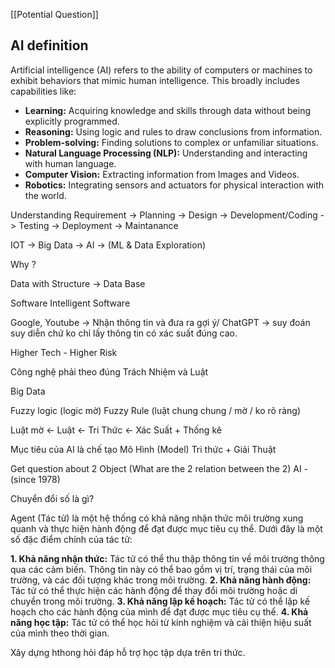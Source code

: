 [[Potential Question]]

## AI definition

Artificial intelligence (AI) refers to the ability of computers or machines to exhibit behaviors that mimic human intelligence. This broadly includes capabilities like:

- **Learning:** Acquiring knowledge and skills through data without being explicitly programmed.
- **Reasoning:** Using logic and rules to draw conclusions from information.
- **Problem-solving:** Finding solutions to complex or unfamiliar situations.
- **Natural Language Processing (NLP):** Understanding and interacting with human language.
- **Computer Vision:** Extracting information from Images and Videos.
- **Robotics:** Integrating sensors and actuators for physical interaction with the world.



Understanding Requirement -> Planning -> Design -> Development/Coding ->  Testing -> Deployment -> Maintanance 

IOT -> Big Data -> AI -> (ML & Data Exploration)

Why ?

Data with Structure -> Data Base

Software 
Intelligent Software

Google, Youtube -> Nhận thông tin và đưa ra gợi ý/
ChatGPT -> suy đoán suy diễn chứ ko chỉ lấy thông tin có xác suất đúng cao.

Higher Tech - Higher Risk

Công nghệ phải theo đúng Trách Nhiệm và Luật

Big Data 

Fuzzy logic (logic mờ) 
Fuzzy Rule (luật chung chung / mờ / ko rõ ràng)

Luật mờ <- Luật <- Tri Thức <- Xác Suất + Thống kê

Mục tiêu của AI là chế tạo Mô Hình (Model) 
	Tri thức + Giải Thuật


Get question about 2 Object (What are the 2 relation between the 2)
AI - (since 1978)

Chuyển đổi số là gì?

Agent (Tác tử) là một hệ thống có khả năng nhận thức môi trường xung quanh và thực hiện hành động để đạt được mục tiêu cụ thể.
Dưới đây là một số đặc điểm chính của tác tử:

**1. Khả năng nhận thức:** Tác tử có thể thu thập thông tin về môi trường thông qua các cảm biến. Thông tin này có thể bao gồm vị trí, trạng thái của môi trường, và các đối tượng khác trong môi trường.
**2. Khả năng hành động:** Tác tử có thể thực hiện các hành động để thay đổi môi trường hoặc di chuyển trong môi trường.
**3. Khả năng lập kế hoạch:** Tác tử có thể lập kế hoạch cho các hành động của mình để đạt được mục tiêu cụ thể.
**4. Khả năng học tập:** Tác tử có thể học hỏi từ kinh nghiệm và cải thiện hiệu suất của mình theo thời gian.

Xây dựng hthong hỏi đáp hỗ trợ học tập dựa trên tri thức.


